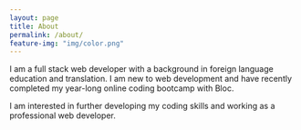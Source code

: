 ```yaml
---
layout: page
title: About
permalink: /about/
feature-img: "img/color.png"
---
```


I am a full stack web developer with a background in foreign language education and translation. I am new to web development and have recently completed my year-long online coding bootcamp with Bloc. 

I am interested in further developing my coding skills and working as a professional web developer.
